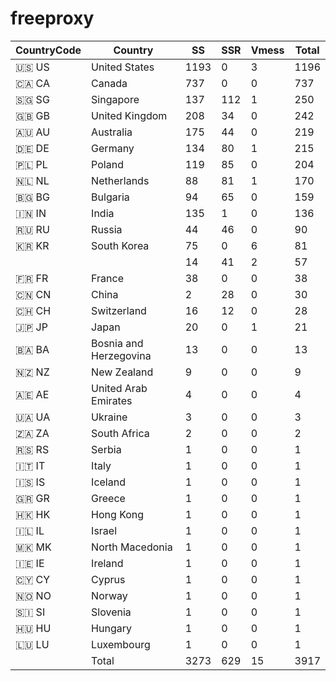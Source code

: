 # freeproxy

|CountryCode|Country|SS|SSR|Vmess|Total|
|  ----  | ----  |  ----  | ----  |  ----  | ----  |
|🇺🇸 US|United States|1193|0|3|1196|
|🇨🇦 CA|Canada|737|0|0|737|
|🇸🇬 SG|Singapore|137|112|1|250|
|🇬🇧 GB|United Kingdom|208|34|0|242|
|🇦🇺 AU|Australia|175|44|0|219|
|🇩🇪 DE|Germany|134|80|1|215|
|🇵🇱 PL|Poland|119|85|0|204|
|🇳🇱 NL|Netherlands|88|81|1|170|
|🇧🇬 BG|Bulgaria|94|65|0|159|
|🇮🇳 IN|India|135|1|0|136|
|🇷🇺 RU|Russia|44|46|0|90|
|🇰🇷 KR|South Korea|75|0|6|81|
| ||14|41|2|57|
|🇫🇷 FR|France|38|0|0|38|
|🇨🇳 CN|China|2|28|0|30|
|🇨🇭 CH|Switzerland|16|12|0|28|
|🇯🇵 JP|Japan|20|0|1|21|
|🇧🇦 BA|Bosnia and Herzegovina|13|0|0|13|
|🇳🇿 NZ|New Zealand|9|0|0|9|
|🇦🇪 AE|United Arab Emirates|4|0|0|4|
|🇺🇦 UA|Ukraine|3|0|0|3|
|🇿🇦 ZA|South Africa|2|0|0|2|
|🇷🇸 RS|Serbia|1|0|0|1|
|🇮🇹 IT|Italy|1|0|0|1|
|🇮🇸 IS|Iceland|1|0|0|1|
|🇬🇷 GR|Greece|1|0|0|1|
|🇭🇰 HK|Hong Kong|1|0|0|1|
|🇮🇱 IL|Israel|1|0|0|1|
|🇲🇰 MK|North Macedonia|1|0|0|1|
|🇮🇪 IE|Ireland|1|0|0|1|
|🇨🇾 CY|Cyprus|1|0|0|1|
|🇳🇴 NO|Norway|1|0|0|1|
|🇸🇮 SI|Slovenia|1|0|0|1|
|🇭🇺 HU|Hungary|1|0|0|1|
|🇱🇺 LU|Luxembourg|1|0|0|1|
||Total|3273|629|15|3917|
